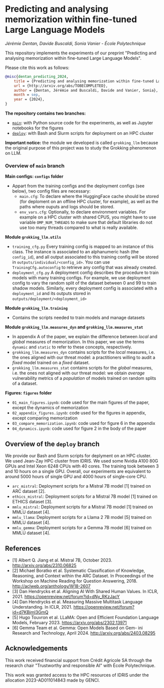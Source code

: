 # Predicting and analysing memorization within fine-tuned Large Language Models

*Jérémie Dentan, Davide Buscaldi, Sonia Vanier - École Polytechnique*

This repository implements the experiments of our preprint "Predicting and analysing memorization within fine-tuned Large Language Models".

Please cite this work as follows:

```bibtex
@misc{dentan_predicting_2024,
	title = {Predicting and analysing memorization within fine-tuned Large Language Models},
	url = {http://arxiv.org/abs/TOBECOMPLETED},
	author = {Dentan, Jérémie and Buscaldi, Davide and Vanier, Sonia},
	month = sep,
	year = {2024},
}
```

**The repository contains two branches:**

- [`main`](https://github.com/orailix/predict_llm_memorization/tree/main): with Python source code for the experiments, as well as Jupyter notebooks for the figures
- [`deploy`](https://github.com/orailix/predict_llm_memorization/tree/deploy): with Bash and Slurm scripts for deployment on an HPC cluster

**Important notice:** the module we developed is called  `grokking_llm` because the original purpose of this project was to study the Grokking phenomenon on LLM.

### Overview of `main` branch

**Main configs: `configs` folder**

- Appart from the training configs and the deployment configs (see below), two config files are necessary:
  - `main.cfg`: To declare where the HuggingFace cache should be stored (for deploment on an offline HPC cluster, for example), as well as the paths where ouputs and logs should be stored.
  - `env_vars.cfg`: Optionally, to declare environment variables. For example on a HPC cluster with shared CPUS, you might have to use variable `OMP_NUM_THREADS` to make sure that default libraries do not use too many threads compared to what is really available.

**Module `grokking_llm.utils`**

- `training_cfg.py` Every training config is mapped to an instance of this class. The instance is associated to an alphanumeric hash (the `config_id`), and all output associated to this training config will be stored in `outputs/individual/<config_id>`. You can use `TrainingCfg.autoconfig` to retrieve any config that was already created.
- `deployment_cfg.py` A deployment config describes the procedure to train models with many training configs. For example, we use deployment config to vary the random split of the dataset between 0 and 99 to train shadow models. Similarly, every deployment config is associated with a `deployment_id` and its outputs stored in `outputs/deployment/<deployment_id>`

**Module `grokking_llm.training`**

- Contains the scripts needed to train models and manage datasets

**Module `grokking_llm.measures_dyn` and `grokking_llm.measures_stat`**

- In appendix A of the paper, we explain the difference between *local* and *global* measures of memorization. In this paper, we use the terms `dynamic` and `static` to refer to these concepts, respectively.
- `grokking_llm.measures_dyn` contains scripts for the *local* measures, i.e. the ones aligned with our threat model: a practitioners willing to audit a *fixed* model trained on a *fixed* dataset.
- `grokking_llm.measures_stat` contains scripts for the *global* measures, i.e. the ones not aligned with our threat model: we obtain *average* vulnerability metrics of a *population* of models trained on random splits of a dataset.

**Figures: `figures` folder**

- `01_main_figures.ipynb`: code used for the main figures of the paper, except the dynamics of memorization
- `02_appendix_figures.ipynb`: code used for the figures in appendix, except comparing memorization
- `03_compare_memorization.ipynb`: code used for figure 6 in the appendix
- `04_dynamics.ipynb`: code used for figure 2 in the body of the paper

## Overview of the `deploy` branch

We provide our Bash and Slurm scripts for deplyment on an HPC cluster. We used Jean-Zay HPC cluster from IDRIS. We used some Nvidia A100 80G GPUs and Intel Xeon 6248 CPUs with 40 cores. The training took between 3 and 10 hours on a single GPU. Overall, our experiments are equivalent to around 5000 hours of single GPU and 4000 hours of single-core CPU.

- `arc_mistral`: Deployment scripts for a Mistral 7B model [1] trained on ARC dataset [2].
- `ethics_mistral`: Deployment scripts for a Mistral 7B model [1] trained on ETHICS dataset [3].
- `mmlu_mistral`: Deployment scripts for a Mistral 7B model [1] trained on MMLU dataset [4].
- `mmlu_llama`: Deployment scripts for a Llama 2 7B model [5] trained on MMLU dataset [4].
- `mmlu_gemma`: Deployment scripts for a Gemma 7B model [6] trained on MMLU dataset [4].

## References

- [1] Albert Q. Jiang et al. Mistral 7B, October 2023. http://arxiv.org/abs/2310.06825
- [2] Michael Boratko et al.  Systematic Classification of Knowledge, Reasoning, and Context within the ARC Dataset. In Proceedings of the Workshop on Machine Reading for Question Answering, 2018. http://aclweb.org/anthology/W18-2607
- [3] Dan Hendrycks et al. Aligning AI With Shared Human Values. In ICLR, 2021. https://openreview.net/forum?id=dNy_RKzJacY
- [4] Dan Hendrycks et al. Measuring Massive Multitask Language Understanding. In ICLR, 2021. https://openreview.net/forum?id=d7KBjmI3GmQ
- [5] Hugo Touvron et al. LLaMA: Open and Efficient Foundation
Language Models, February 2023. https://arxiv.org/abs/2302.13971
- [6] Gemma Team et al. Gemma: Open Models Based on Gem-
ini Research and Technology, April 2024. http://arxiv.org/abs/2403.08295

## Acknowledgements

This work received financial support from Crédit Agricole SA through the research chair "Trustworthy and responsible AI" with École Polytechnique.

This work was granted access to the HPC resources of IDRIS under the allocation 2023-AD011014843 made by GENCI.
